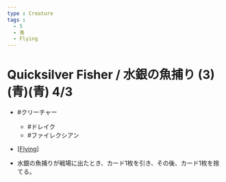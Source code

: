 ```yaml
---
type : Creature
tags : 
  - 5
  - 青
  - Flying
---
```

# Quicksilver Fisher / 水銀の魚捕り (3)(青)(青) 4/3

* #クリーチャー
  * #ドレイク
  * #ファイレクシアン 

* [[Flying]]
* 水銀の魚捕りが戦場に出たとき、カード1枚を引き、その後、カード1枚を捨てる。

[//begin]: # "Autogenerated link references for markdown compatibility"
[Flying]: ../../KeywordAbilities/Flying.md "Flying / 飛行"
[//end]: # "Autogenerated link references"
